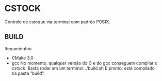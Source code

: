 # CSTOCK
Controle de estoque via terminal com padrão POSIX.

## BUILD
Requerientos:
* CMake 3.0
* gcc
No momento, qualquer versão do C e do gcc conseguem compilar o cstock.
Basta rodar em um terminal:
    ./build.sh
E pronto, está compilado na pasta "build".

